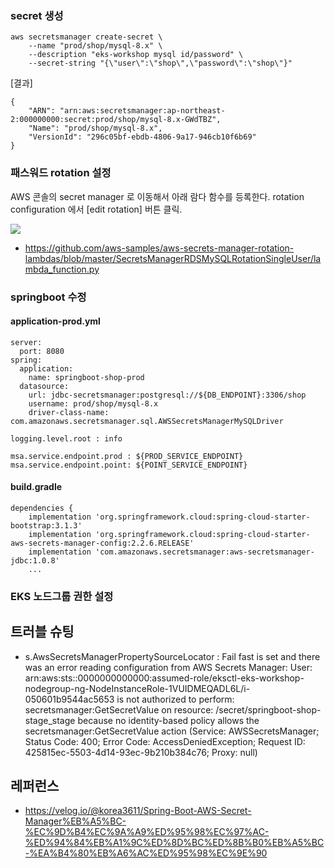
### secret 생성 ###
```
aws secretsmanager create-secret \
    --name "prod/shop/mysql-8.x" \
    --description "eks-workshop mysql id/password" \
    --secret-string "{\"user\":\"shop\",\"password\":\"shop\"}"
```

[결과]
```
{
    "ARN": "arn:aws:secretsmanager:ap-northeast-2:000000000:secret:prod/shop/mysql-8.x-GWdTBZ",
    "Name": "prod/shop/mysql-8.x",
    "VersionId": "296c05bf-ebdb-4806-9a17-946cb10f6b69"
}
```

### 패스워드 rotation 설정 ###

AWS 콘솔의 secret manager 로 이동해서 아래 람다 함수를 등록한다. 
rotation configuration 에서 [edit rotation] 버튼 클릭.

![](https://github.com/gnosia93/eks-on-aws/blob/main/images/secretmanager-rotation.png)

* https://github.com/aws-samples/aws-secrets-manager-rotation-lambdas/blob/master/SecretsManagerRDSMySQLRotationSingleUser/lambda_function.py

### springboot 수정 ###

#### application-prod.yml ####
```
server:
  port: 8080
spring:
  application:
    name: springboot-shop-prod
  datasource:
    url: jdbc-secretsmanager:postgresql://${DB_ENDPOINT}:3306/shop
    username: prod/shop/mysql-8.x
    driver-class-name: com.amazonaws.secretsmanager.sql.AWSSecretsManagerMySQLDriver

logging.level.root : info

msa.service.endpoint.prod : ${PROD_SERVICE_ENDPOINT}
msa.service.endpoint.point: ${POINT_SERVICE_ENDPOINT}
```

#### build.gradle ####
```
dependencies {
	implementation 'org.springframework.cloud:spring-cloud-starter-bootstrap:3.1.3'
	implementation 'org.springframework.cloud:spring-cloud-starter-aws-secrets-manager-config:2.2.6.RELEASE'
	implementation 'com.amazonaws.secretsmanager:aws-secretsmanager-jdbc:1.0.8'
    ...
```

### EKS 노드그룹 권한 설정 ###


## 트러블 슈팅 ##

*  s.AwsSecretsManagerPropertySourceLocator : Fail fast is set and there was an error reading configuration from AWS Secrets Manager:
User: arn:aws:sts::0000000000000:assumed-role/eksctl-eks-workshop-nodegroup-ng-NodeInstanceRole-1VUIDMEQADL6L/i-050601b9544ac5653 is not authorized to perform: secretsmanager:GetSecretValue on resource: /secret/springboot-shop-stage_stage because no identity-based policy allows the secretsmanager:GetSecretValue action (Service: AWSSecretsManager; Status Code: 400; Error Code: AccessDeniedException; Request ID: 425815ec-5503-4d14-93ec-9b210b384c76; Proxy: null)





## 레퍼런스 ##

* https://velog.io/@korea3611/Spring-Boot-AWS-Secret-Manager%EB%A5%BC-%EC%9D%B4%EC%9A%A9%ED%95%98%EC%97%AC-%ED%94%84%EB%A1%9C%ED%8D%BC%ED%8B%B0%EB%A5%BC-%EA%B4%80%EB%A6%AC%ED%95%98%EC%9E%90
